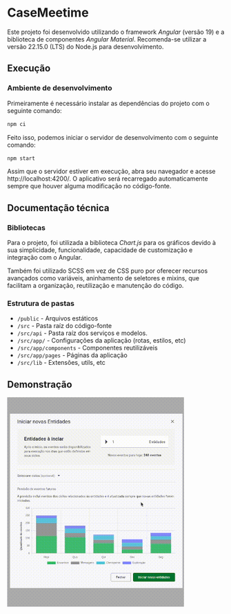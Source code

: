 # CaseMeetime

Este projeto foi desenvolvido utilizando o framework _Angular_ (versão 19) e a biblioteca de componentes _Angular Material_. Recomenda-se utilizar a versão 22.15.0 (LTS) do Node.js para desenvolvimento.

## Execução

### Ambiente de desenvolvimento

Primeiramente é necessário instalar as dependências do projeto com o seguinte comando:

```bash
npm ci
```

Feito isso, podemos iniciar o servidor de desenvolvimento com o seguinte comando:

```bash
npm start
```

Assim que o servidor estiver em execução, abra seu navegador e acesse http://localhost:4200/. O aplicativo será recarregado automaticamente sempre que houver alguma modificação no código-fonte.

## Documentação técnica

### Bibliotecas

Para o projeto, foi utilizada a biblioteca _Chart.js_ para os gráficos devido à sua simplicidade, funcionalidade, capacidade de customização e integração com o Angular.

Também foi utilizado SCSS em vez de CSS puro por oferecer recursos avançados como variáveis, aninhamento de seletores e mixins, que facilitam a organização, reutilização e manutenção do código.

### Estrutura de pastas

- `/public` - Arquivos estáticos
- `/src` - Pasta raíz do código-fonte
- `/src/api` - Pasta raíz dos serviços e modelos.
- `/src/app/` - Configurações da aplicação (rotas, estilos, etc)
- `/src/app/components` - Componentes reutilizáveis
- `/src/app/pages` - Páginas da aplicação
- `/src/lib` - Extensões, utils, etc

## Demonstração

![Demonstração](./public/demonstracao.gif)
